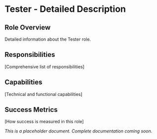 # Tester - Detailed Description

## Role Overview
Detailed information about the Tester role.

## Responsibilities
[Comprehensive list of responsibilities]

## Capabilities
[Technical and functional capabilities]

## Success Metrics
[How success is measured in this role]

*This is a placeholder document. Complete documentation coming soon.*
